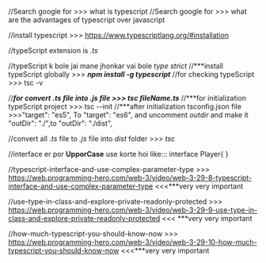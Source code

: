 //Search google for >>> what is typescript
//Search google for >>> what are the advantages of typescript over javascript

//install typescript >>> https://www.typescriptlang.org/#installation

//typeScript extension is *.ts*

//typeScript k bole jai mane jhonkar vai bole *type strict*
//***install typeScript globally >>>  ***npm install -g typescript***
//for checking typeScript >>> tsc -v

//***for convert .ts file into .js file >>> tsc fileName.ts***
//***for initialization typeScript project >>> tsc --init
//***after initialization tsconfig.json file >>>"target": "es5", To "target": "es6", and uncomment *outdir* and make it "outDir": "./",to "outDir": "./dist",

//convert all *.ts* file to *.js* file into *dist* folder >>> *tsc*
   
//interface er por **UpporCase** use korte hoi  like::: interface Player{  }

//typescript-interface-and-use-complex-parameter-type >>> https://web.programming-hero.com/web-3/video/web-3-29-8-typescript-interface-and-use-complex-parameter-type <<<***very very important

//use-type-in-class-and-explore-private-readonly-protected >>> https://web.programming-hero.com/web-3/video/web-3-29-9-use-type-in-class-and-explore-private-readonly-protected <<< ***very very important

//how-much-typescript-you-should-know-now >>> https://web.programming-hero.com/web-3/video/web-3-29-10-how-much-typescript-you-should-know-now <<<***very very important

